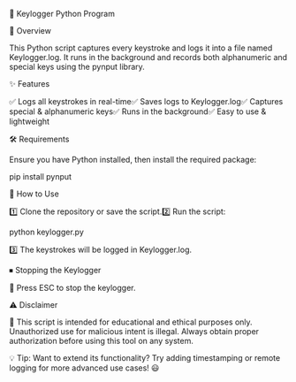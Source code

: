 📝 Keylogger Python Program

🚀 Overview

This Python script captures every keystroke and logs it into a file named Keylogger.log. It runs in the background and records both alphanumeric and special keys using the pynput library.

✨ Features

✅ Logs all keystrokes in real-time✅ Saves logs to Keylogger.log✅ Captures special & alphanumeric keys✅ Runs in the background✅ Easy to use & lightweight

🛠 Requirements

Ensure you have Python installed, then install the required package:

pip install pynput

🔧 How to Use

1️⃣ Clone the repository or save the script.2️⃣ Run the script:

python keylogger.py

3️⃣ The keystrokes will be logged in Keylogger.log.

⏹ Stopping the Keylogger

🔴 Press ESC to stop the keylogger.

⚠️ Disclaimer

🚨 This script is intended for educational and ethical purposes only. Unauthorized use for malicious intent is illegal. Always obtain proper authorization before using this tool on any system.

💡 Tip: Want to extend its functionality? Try adding timestamping or remote logging for more advanced use cases! 😃
